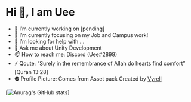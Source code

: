 # Hi 👋, I am Uee

- 🔭 I’m currently working on [pending]
- 🌱 I’m currently focusing on my Job and Campus work!
- 🤔 I’m looking for help with ...
- 💬 Ask me about Unity Development
- 📫 How to reach me: Discord (Uee#2899)
- ⚡ Qoute: “Surely in the remembrance of Allah do hearts find comfort” [Quran 13:28]
- 👽 Profile Picture: Comes from Asset pack Created by [Vyrell](https://vryell.itch.io/) 

[![Anurag's GitHub stats](https://github-readme-stats.vercel.app/api?username=uncle-uee&theme=gruvbox)]

<!--
**Uncle-Uee/uncle-uee** is a ✨ _special_ ✨ repository because its `README.md` (this file) appears on your GitHub profile.

Here are some ideas to get you started:

- 🔭 I’m currently working on ...
- 🌱 I’m currently learning ...
- 👯 I’m looking to collaborate on ...
- 🤔 I’m looking for help with ...
- 💬 Ask me about ...
- 📫 How to reach me: ...
- 😄 Pronouns: ...
- ⚡ Fun fact: ...
-->
